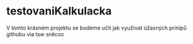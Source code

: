 # testovaniKalkulacka
V tomto krásném projektu se budeme učit jak využívat úžasných prinipů githubu via tsw
sněcoc
